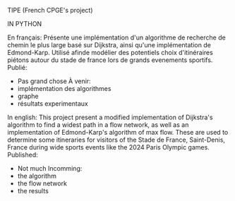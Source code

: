 TIPE 
(French CPGE's project)

IN PYTHON

En français:
Présente une implémentation d'un algorithme de recherche de chemin le plus large basé sur Dijkstra, ainsi qu'une implémentation de Edmond-Karp.
Utilisé afinde modélier des potentiels choix d'itinéraires piétons autour du stade de france lors de grands evenements sportifs.
Publié:
- Pas grand chose
À venir:
- implémentation des algorithmes
- graphe
- résultats experimentaux

In english:
This project present a modified implementation of Dijkstra's algorithm to find a widest path in a flow network, as well as an implementation of Edmond-Karp's algorithm
of max flow. 
These are used to determine some itineraries for visitors of the Stade de France, Saint-Denis, France during wide sports events like the 2024 Paris Olympic games.
Published:
- Not much
Incomming:
- the algorithm
- the flow network
- the results
